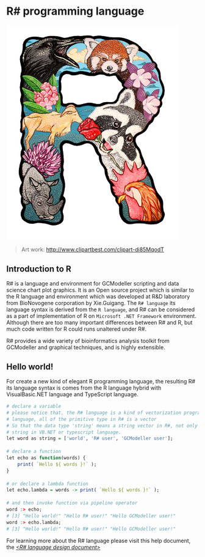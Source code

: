 # R# programming language

<img src="images/R-sharp.png" width="450px" />

> Art work: http://www.clipartbest.com/clipart-di85MqodT

## Introduction to R

R# is a language and environment for GCModeller scripting and data science chart plot graphics. It is an Open source project which is similar to the R language and environment which was developed at R&amp;D laboratory from BioNovogene corporation by Xie.Guigang. The ``R# language`` its language syntax is derived from the ``R language``, and R# can be considered as a part of implementation of R on ``Microsoft .NET Framework`` environment. Although there are too many important differences between R# and R, but much code written for R could runs unaltered under R#.

R# provides a wide variety of bioinformatics analysis toolkit from GCModeller and graphical techniques, and is highly extensible.

## Hello world!

For create a new kind of elegant R programming language, the resulting R# its language syntax is comes from the R language hybrid with VisualBasic.NET language and TypeScript language. 

```R
# declare a variable
# please notice that, the R# language is a kind of vectorization programming
# language, all of the primitive type in R# is a vector
# So that the data type 'string' means a string vector in R#, not only a single 
# string in VB.NET or typescript language.
let word as string = ['world', 'R# user', 'GCModeller user'];

# declare a function
let echo as function(words) {
    print( `Hello ${ words }!` );
}

# or declare a lambda function
let echo.lambda = words -> print( `Hello ${ words }!` );

# and then invoke function via pipeline operator
word :> echo;
# [3] "Hello world!" "Hello R# user!" "Hello GCModeller user!"
word :> echo.lambda;
# [3] "Hello world!" "Hello R# user!" "Hello GCModeller user!"
```

For learning more about the R# language please visit this help document, the *[&lt;R# language design document>](language-design/language-design.md)*